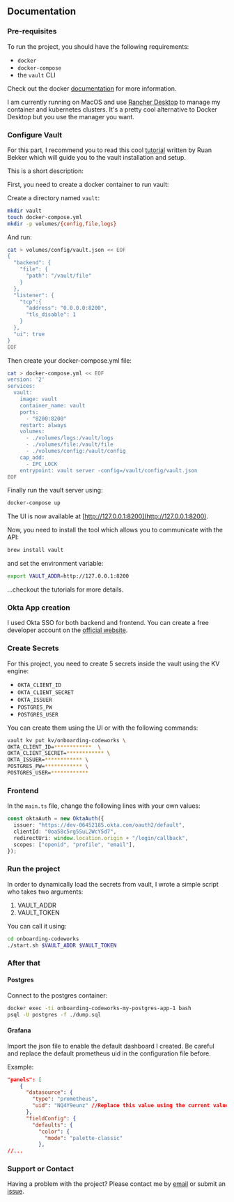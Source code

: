 ## Documentation

### Pre-requisites

To run the project, you should have the following requirements:

* `docker`
* `docker-compose`
* the `vault` CLI

Check out the docker [documentation](https://docs.docker.com/) for more information.

I am currently running on MacOS and use [Rancher Desktop](https://rancherdesktop.io/) to manage my container and kubernetes clusters. It's a pretty cool alternative to Docker Desktop but you use the manager you want.

### Configure Vault

For this part, I recommend you to read this cool [tutorial](https://blog.ruanbekker.com/blog/2019/05/06/setup-hashicorp-vault-server-on-docker-and-cli-guide/) written by Ruan Bekker which will guide you to the vault installation and setup.

This is a short description:

First, you need to create a docker container to run vault:

Create a directory named `vault`:

```bash
mkdir vault
touch docker-compose.yml
mkdir -p volumes/{config,file,logs}
```

And run:

```bash
cat > volumes/config/vault.json << EOF
{
  "backend": {
    "file": {
      "path": "/vault/file"
    }
  },
  "listener": {
    "tcp":{
      "address": "0.0.0.0:8200",
      "tls_disable": 1
    }
  },
  "ui": true
}
EOF
```

Then create your docker-compose.yml file:

```bash
cat > docker-compose.yml << EOF
version: '2'
services:
  vault:
    image: vault
    container_name: vault
    ports:
      - "8200:8200"
    restart: always
    volumes:
      - ./volumes/logs:/vault/logs
      - ./volumes/file:/vault/file
      - ./volumes/config:/vault/config
    cap_add:
      - IPC_LOCK
    entrypoint: vault server -config=/vault/config/vault.json
EOF
```

Finally run the vault server using:

```bash 
docker-compose up
```

The UI is now available at [http://127.0.0.1:8200](http://127.0.0.1:8200).

Now, you need to install the tool which allows you to communicate with the API:

```bash
brew install vault
```

and set the environment variable:

```bash
export VAULT_ADDR=http://127.0.0.1:8200
```

...checkout the tutorials for more details.

### Okta App creation

I used Okta SSO for both backend and frontend. You can create a free developer account on the [official website](https://developer.okta.com/signup/).



### Create Secrets

For this project, you need to create 5 secrets inside the vault using the KV engine:

* `OKTA_CLIENT_ID`
* `OKTA_CLIENT_SECRET`
* `OKTA_ISSUER`
* `POSTGRES_PW`
* `POSTGRES_USER`

You can create them using the UI or with the following commands:

```bash
vault kv put kv/onboarding-codeworks \
OKTA_CLIENT_ID=************  \
OKTA_CLIENT_SECRET=************ \
OKTA_ISSUER=************ \
POSTGRES_PW=************ \
POSTGRES_USER=************
```

### Frontend

In the `main.ts` file, change the following lines with your own values:

```ts
const oktaAuth = new OktaAuth({
  issuer: "https://dev-06452185.okta.com/oauth2/default",
  clientId: "0oa58c5rg5SuL2WcY5d7",
  redirectUri: window.location.origin + "/login/callback",
  scopes: ["openid", "profile", "email"],
});
```

### Run the project

In order to dynamically load the secrets from vault, I wrote a simple script who takes two arguments:

1. VAULT_ADDR
2. VAULT_TOKEN

You can call it using:

```bash
cd onboarding-codeworks
./start.sh $VAULT_ADDR $VAULT_TOKEN
```

### After that

#### Postgres

Connect to the postgres container:

```bash
docker exec -ti onboarding-codeworks-my-postgres-app-1 bash
psql -U postgres -f ./dump.sql
```

#### Grafana

Import the json file to enable the default dashboard I created.
Be careful and replace the default prometheus uid in the configuration file before.

Example:

```json
"panels": [
    {
      "datasource": {
        "type": "prometheus",
        "uid": "NQ4Y9eunz" //Replace this value using the current value
      },
      "fieldConfig": {
        "defaults": {
          "color": {
            "mode": "palette-classic"
          },
//...
```

### Support or Contact

Having a problem with the project? Please contact me by [email](mailto:timothee.arnauld1gmail.com) or submit an [issue](https://github.com/tarnauld/onboarding-codeworks/issues).
